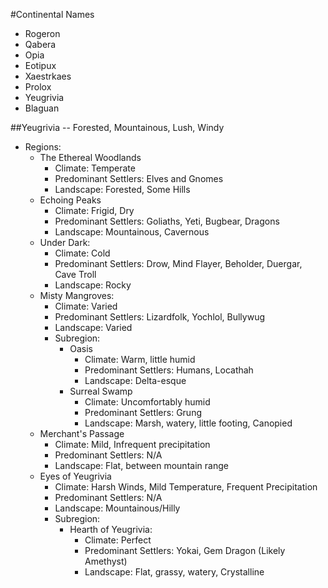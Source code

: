 #Continental Names
  * Rogeron
  * Qabera
  * Opia
  * Eotipux
  * Xaestrkaes
  * Prolox
  * Yeugrivia
  * Blaguan

##Yeugrivia -- Forested, Mountainous, Lush, Windy
  * Regions:
    - The Ethereal Woodlands
      - Climate: Temperate
      - Predominant Settlers: Elves and Gnomes
      - Landscape: Forested, Some Hills
    - Echoing Peaks
      - Climate: Frigid, Dry
      - Predominant Settlers: Goliaths, Yeti, Bugbear, Dragons
      - Landscape: Mountainous, Cavernous
    - Under Dark:
      - Climate: Cold
      - Predominant Settlers: Drow, Mind Flayer, Beholder, Duergar, Cave Troll
      - Landscape: Rocky
    - Misty Mangroves:
      - Climate: Varied
      - Predominant Settlers: Lizardfolk, Yochlol, Bullywug
      - Landscape: Varied
      - Subregion:
        - Oasis
          - Climate: Warm, little humid
          - Predominant Settlers: Humans, Locathah
          - Landscape: Delta-esque
        - Surreal Swamp
          - Climate: Uncomfortably humid
          - Predominant Settlers: Grung
          - Landscape: Marsh, watery, little footing, Canopied
    - Merchant's Passage
      - Climate: Mild, Infrequent precipitation
      - Predominant Settlers: N/A
      - Landscape: Flat, between mountain range
    - Eyes of Yeugrivia
      - Climate: Harsh Winds, Mild Temperature, Frequent Precipitation
      - Predominant Settlers: N/A
      - Landscape: Mountainous/Hilly
      - Subregion:
        - Hearth of Yeugrivia:
          - Climate: Perfect
          - Predominant Settlers: Yokai, Gem Dragon (Likely Amethyst)
          - Landscape: Flat, grassy, watery, Crystalline
